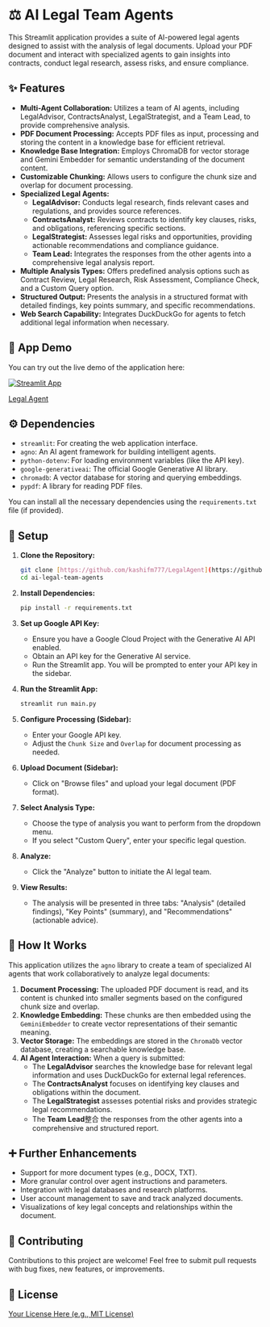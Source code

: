 # ⚖️ AI Legal Team Agents

This Streamlit application provides a suite of AI-powered legal agents designed to assist with the analysis of legal documents. Upload your PDF document and interact with specialized agents to gain insights into contracts, conduct legal research, assess risks, and ensure compliance.

## ✨ Features

* **Multi-Agent Collaboration:** Utilizes a team of AI agents, including LegalAdvisor, ContractsAnalyst, LegalStrategist, and a Team Lead, to provide comprehensive analysis.
* **PDF Document Processing:** Accepts PDF files as input, processing and storing the content in a knowledge base for efficient retrieval.
* **Knowledge Base Integration:** Employs ChromaDB for vector storage and Gemini Embedder for semantic understanding of the document content.
* **Customizable Chunking:** Allows users to configure the chunk size and overlap for document processing.
* **Specialized Legal Agents:**
    * **LegalAdvisor:** Conducts legal research, finds relevant cases and regulations, and provides source references.
    * **ContractsAnalyst:** Reviews contracts to identify key clauses, risks, and obligations, referencing specific sections.
    * **LegalStrategist:** Assesses legal risks and opportunities, providing actionable recommendations and compliance guidance.
    * **Team Lead:** Integrates the responses from the other agents into a comprehensive legal analysis report.
* **Multiple Analysis Types:** Offers predefined analysis options such as Contract Review, Legal Research, Risk Assessment, Compliance Check, and a Custom Query option.
* **Structured Output:** Presents the analysis in a structured format with detailed findings, key points summary, and specific recommendations.
* **Web Search Capability:** Integrates DuckDuckGo for agents to fetch additional legal information when necessary.

## 🚀 App Demo

You can try out the live demo of the application here:

[![Streamlit App](https://static.streamlit.io/badges/streamlit_badge_black_white.svg)](https://legal-agent-mk.streamlit.app)

[Legal Agent](https://legal-agent-mk.streamlit.app)

## ⚙️ Dependencies

* `streamlit`: For creating the web application interface.
* `agno`: An AI agent framework for building intelligent agents.
* `python-dotenv`: For loading environment variables (like the API key).
* `google-generativeai`: The official Google Generative AI library.
* `chromadb`: A vector database for storing and querying embeddings.
* `pypdf`: A library for reading PDF files.

You can install all the necessary dependencies using the `requirements.txt` file (if provided).

## 🔑 Setup

1.  **Clone the Repository:**
    ```bash
    git clone [https://github.com/kashifm777/LegalAgent](https://github.com/kashifm777/LegalAgent)
    cd ai-legal-team-agents
    ```
2.  **Install Dependencies:**
    ```bash
    pip install -r requirements.txt
    ```
3.  **Set up Google API Key:**
    * Ensure you have a Google Cloud Project with the Generative AI API enabled.
    * Obtain an API key for the Generative AI service.
    * Run the Streamlit app. You will be prompted to enter your API key in the sidebar.

4.  **Run the Streamlit App:**
    ```bash
    streamlit run main.py
    ```
5.  **Configure Processing (Sidebar):**
    * Enter your Google API key.
    * Adjust the `Chunk Size` and `Overlap` for document processing as needed.
6.  **Upload Document (Sidebar):**
    * Click on "Browse files" and upload your legal document (PDF format).
7.  **Select Analysis Type:**
    * Choose the type of analysis you want to perform from the dropdown menu.
    * If you select "Custom Query", enter your specific legal question.
8.  **Analyze:**
    * Click the "Analyze" button to initiate the AI legal team.
9.  **View Results:**
    * The analysis will be presented in three tabs: "Analysis" (detailed findings), "Key Points" (summary), and "Recommendations" (actionable advice).

## 🧠 How It Works

This application utilizes the `agno` library to create a team of specialized AI agents that work collaboratively to analyze legal documents:

1.  **Document Processing:** The uploaded PDF document is read, and its content is chunked into smaller segments based on the configured chunk size and overlap.
2.  **Knowledge Embedding:** These chunks are then embedded using the `GeminiEmbedder` to create vector representations of their semantic meaning.
3.  **Vector Storage:** The embeddings are stored in the `ChromaDb` vector database, creating a searchable knowledge base.
4.  **AI Agent Interaction:** When a query is submitted:
    * The **LegalAdvisor** searches the knowledge base for relevant legal information and uses DuckDuckGo for external legal references.
    * The **ContractsAnalyst** focuses on identifying key clauses and obligations within the document.
    * The **LegalStrategist** assesses potential risks and provides strategic legal recommendations.
    * The **Team Lead**整合 the responses from the other agents into a comprehensive and structured report.

## ➕ Further Enhancements

* Support for more document types (e.g., DOCX, TXT).
* More granular control over agent instructions and parameters.
* Integration with legal databases and research platforms.
* User account management to save and track analyzed documents.
* Visualizations of key legal concepts and relationships within the document.

## 🙏 Contributing

Contributions to this project are welcome! Feel free to submit pull requests with bug fixes, new features, or improvements.

## 📄 License

[Your License Here (e.g., MIT License)](LICENSE)

